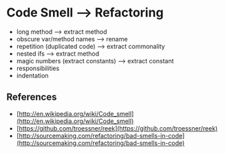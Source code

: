 Code Smell --> Refactoring
===================

* long method  --> extract method
* obscure var/method names --> rename
* repetition (duplicated code) --> extract commonality
* nested ifs --> extract method
* magic numbers (extract constants) --> extract constant
* responsibilities
* indentation


References
---------

* [http://en.wikipedia.org/wiki/Code_smell](http://en.wikipedia.org/wiki/Code_smell)
* [https://github.com/troessner/reek](https://github.com/troessner/reek)
* [http://sourcemaking.com/refactoring/bad-smells-in-code](http://sourcemaking.com/refactoring/bad-smells-in-code)
